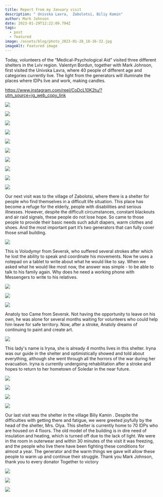 ```yaml
---
title: Report from my January visit
description: " Univska Lavra,  Zabolotsi, Biliy Kamin"
author: Mark Johnson
date: 2023-01-29T12:22:09.794Z
tags:
  - post
  - featured
image: /assets/blog/photo_2023-01-28_18-16-32.jpg
imageAlt: Featured image
---
```

Today, volunteers of the “Medical-Psychological Aid” visited three different shelters in the Lviv region. Valentyn Bordun, together with Mark Johnson, first visited the Univska Lavra, where 40 people of different age and categories currently live. The light from the generators will illuminate the places where IDPs live and work, making candles.

<!--StartFragment-->

https://www.instagram.com/reel/CoDcL10K2tu/?utm_source=ig_web_copy_link

<!--EndFragment-->

![](/assets/blog/photo_2023-01-28_18-01-21.jpg)

![](/assets/blog/photo_2023-01-28_15-34-10.jpg)

![](/assets/blog/photo_2023-01-28_18-01-24.jpg)

![](/assets/blog/photo_2023-01-28_18-01-25.jpg)

![](/assets/blog/photo_2023-01-28_18-01-27.jpg)

![](/assets/blog/photo_2023-01-28_18-01-31.jpg)

![](/assets/blog/photo_2023-01-28_18-01-32.jpg)

![](/assets/blog/photo_2023-01-28_18-01-34.jpg)

![](/assets/blog/photo_2023-01-28_18-01-37.jpg)

![](/assets/blog/photo_2023-01-28_15-29-27.jpg)

Our next visit was to the village of Zabolotsi, where there is a shelter for people who find themselves in a difficult life situation. This place has become a refuge for the elderly, people with disabilities and serious illnesses. However, despite the difficult circumstances, constant blackouts and air raid signals, these people do not lose hope. So came to those people to provide their basic needs such adult diapers, warm clothes and shoes. And the most important part it’s two generators that can fully cover those small building.

![](/assets/blog/photo_2023-01-28_18-08-02.jpg)

This is Volodymyr from Seversk, who suffered several strokes after which he lost the ability to speak and coordinate his movements. Now he uses a notepad on a tablet to write about what he would like to say. When we asked what he would like most now, the answer was simple - to be able to talk to his family again. Why does he need a working phone with Messengers to write to his relatives.

![](/assets/blog/photo_2023-01-28_16-54-05.jpg)

![](/assets/blog/photo_2023-01-28_18-14-03.jpg)

![](/assets/blog/photo_2023-01-28_18-14-05.jpg)

Anatoly too
Came from Seversk. Not having the opportunity to leave on his own, he was alone for several months waiting for volunteers who could help him leave for safe territory. Now, after a stroke, Anatoly dreams of continuing to paint and create art.

![](/assets/blog/photo_2023-01-28_18-16-32.jpg)

This lady's name is Iryna, she is already 4 months lives in this shelter. Iryna was our guide in the shelter and optimistically showed and told about everything, although she went through all the horrors of the war during her evacuation. Iryna is currently undergoing rehabilitation after a stroke and hopes to return to her hometown of Soledar in the near future.

![](/assets/blog/photo_2023-01-28_18-37-45.jpg)

![](/assets/blog/photo_2023-01-28_18-37-49.jpg)

![](/assets/blog/photo_2023-01-28_19-30-21.jpg)

![](/assets/blog/photo_2023-01-28_19-31-58.jpg)

Our last visit was the shelter in the village Biliy Kamin . Despite the difficulties with getting there and fatigue, we were greeted joyfully by the head of the shelter, Mrs. Olya. This shelter is currently home to 70 IDPs who are housed on 4 floors. The old model of the building is in dire need of insulation and heating, which is turned off due to the lack of light. We were in the room in outerwear and within 30 minutes of the visit it was freezing, and the people who live there have been fighting these conditions for almost a year. The generator and the warm things we gave will allow these people to warm up and continue their struggle.
Thank you Mark Johnson, thank you to every donator
Together to victory

![](/assets/blog/photo_2023-01-29_09-08-48.jpg)

![](/assets/blog/photo_2023-01-29_09-08-56.jpg)

![](/assets/blog/photo_2023-01-29_09-09-01.jpg)
